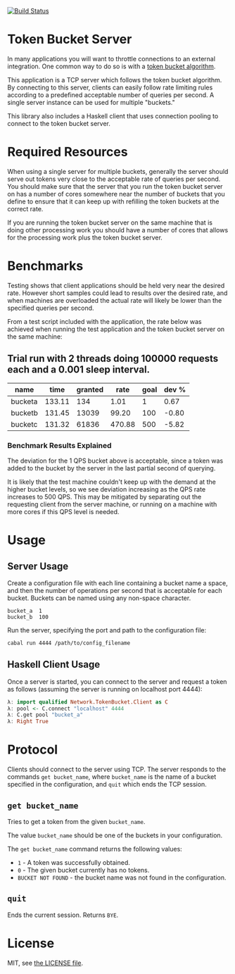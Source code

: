 [![Build Status](https://travis-ci.org/stackbuilders/token-bucket.svg)](https://travis-ci.org/stackbuilders/token-bucket)

# Token Bucket Server

In many applications you will want to throttle connections to an
external integration. One common way to do so is with a
[token bucket algorithm](http://en.wikipedia.org/wiki/Token_bucket).

This application is a TCP server which follows the token bucket
algorithm. By connecting to this server, clients can easily follow
rate limiting rules according to a predefined acceptable number of
queries per second. A single server instance can be used for multiple
"buckets."

This library also includes a Haskell client that uses connection
pooling to connect to the token bucket server.

# Required Resources

When using a single server for multiple buckets, generally the server
should serve out tokens very close to the acceptable rate of queries
per second. You should make sure that the server that you run the
token bucket server on has a number of cores somewhere near the number
of buckets that you define to ensure that it can keep up with
refilling the token buckets at the correct rate.

If you are running the token bucket server on the same machine that is
doing other processing work you should have a number of cores that
allows for the processing work plus the token bucket server.

# Benchmarks

Testing shows that client applications should be held very near the
desired rate. However short samples could lead to results over the
desired rate, and when machines are overloaded the actual rate will
likely be lower than the specified queries per second.

From a test script included with the application, the rate below was
achieved when running the test application and the token bucket server
on the same machine:

## Trial run with 2 threads doing 100000 requests each and a 0.001 sleep interval.

|       name |       time |    granted |       rate |       goal |      dev % |
|        --- |        --- |        --- |        --- |        --- |        --- |
|    bucketa |     133.11 |        134 |       1.01 |          1 |       0.67 |
|    bucketb |     131.45 |      13039 |      99.20 |        100 |      -0.80 |
|    bucketc |     131.32 |      61836 |     470.88 |        500 |      -5.82 |

### Benchmark Results Explained

The deviation for the 1 QPS bucket above is acceptable, since a token
was added to the bucket by the server in the last partial second of
querying.

It is likely that the test machine couldn't keep up with the demand at
the higher bucket levels, so we see deviation increasing as the QPS
rate increases to 500 QPS. This may be mitigated by separating out the
requesting client from the server machine, or running on a machine
with more cores if this QPS level is needed.

# Usage

## Server Usage

Create a configuration file with each line containing a bucket name a
space, and then the number of operations per second that is acceptable
for each bucket. Buckets can be named using any non-space character.

    bucket_a  1
    bucket_b  100

Run the server, specifying the port and path to the configuration file:

    cabal run 4444 /path/to/config_filename

## Haskell Client Usage

Once a server is started, you can connect to the server and request a
token as follows (assuming the server is running on localhost port
4444):

```haskell
λ: import qualified Network.TokenBucket.Client as C
λ: pool <- C.connect "localhost" 4444
λ: C.get pool "bucket_a"
λ: Right True
```

# Protocol

Clients should connect to the server using TCP. The server responds to
the commands `get bucket_name`, where `bucket_name` is the name of a
bucket specified in the configuration, and `quit` which ends the TCP
session.

## `get bucket_name`

Tries to get a token from the given `bucket_name`.

The value `bucket_name` should be one of the buckets in your configuration.

The `get bucket_name` command returns the following values:

* `1` - A token was successfully obtained.
* `0` - The given bucket currently has no tokens.
* `BUCKET NOT FOUND` - the bucket name was not found in the
  configuration.

## `quit`

Ends the current session. Returns `BYE`.

# License

MIT, see [the LICENSE file](LICENSE).
